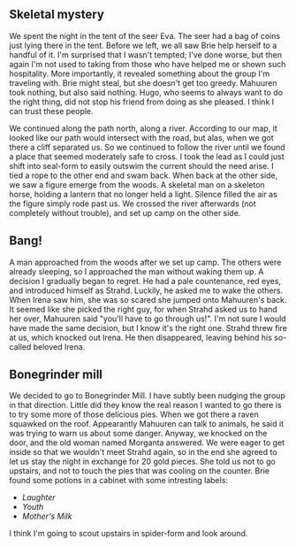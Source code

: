 ## Skeletal mystery

We spent the night in the tent of the seer Eva. 
The seer had a bag of coins just lying there in the tent. 
Before we left, we all saw Brie help herself to a handful of it. 
I'm surprised that I wasn't tempted; I've done worse, but then again I'm not used to taking from those who have helped me or shown such hospitality. 
More importantly, it revealed something about the group I'm traveling with. 
Brie might steal, but she doesn't get too greedy. 
Mahuuren took nothing, but also said nothing. 
Hugo, who seems to always want to do the right thing, did not stop his friend from doing as she pleased. 
I think I can trust these people. 

We continued along the path north, along a river. 
According to our map, it looked like our path would intersect with the road, but alas, when we got there a cliff separated us. 
So we continued to follow the river until we found a place that seemed moderately safe to cross. 
I took the lead as I could just shift into seal-form to easily outswim the current should the need arise. 
I tied a rope to the other end and swam back. 
When back at the other side, we saw a figure emerge from the woods. 
A skeletal man on a skeleton horse, holding a lantern that no longer held a light. 
Silence filled the air as the figure simply rode past us. 
We crossed the river afterwards (not completely without trouble), and set up camp on the other side. 

## Bang!
A man approached from the woods after we set up camp. 
The others were already sleeping, so I approached the man without waking them up. 
A decision I gradually began to regret. 
He had a pale countenance, red eyes, and introduced himself as Strahd. 
Luckily, he asked me to wake the others. 
When Irena saw him, she was so scared she jumped onto Mahuuren's back.
It seemed like she picked the right guy, for when Strahd asked us to hand her over, Mahuuren said "you'll have to go through us!". 
I'm not sure I would have made the same decision, but I know it's the right one. 
Strahd threw fire at us, which knocked out Irena. 
He then disappeared, leaving behind his so-called beloved Irena. 

## Bonegrinder mill
We decided to go to Bonegrinder Mill.
I have subtly been nudging the group in that direction.
Little did they know the real reason I wanted to go there is to try some more of those delicious pies. 
When we got there a raven squawked on the roof.
Appearantly Mahuuren can talk to animals, he said it was trying to warn us about some danger. 
Anyway, we knocked on the door, and the old woman named Morganta answered. 
We were eager to get inside so that we wouldn't meet Strahd again, so in the end she agreed to let us stay the night in exchange for 20 gold pieces. 
She told us not to go upstairs, and not to touch the pies that was cooling on the counter. 
Brie found some potions in a cabinet with some intresting labels:

- *Laughter*
- *Youth*
- *Mother's Milk*

I think I'm going to scout upstairs in spider-form and look around. 

<!-- 
I scouted upstairs as a spider, and saw Morganta sweeping. 
There was white dust, leftover bones and blood on her apron. 
On the next floor were two women with dresses made of flesh, they were dancing. 
Two children were there in cages. 
On the floor were piles of clothes. 

There was a ladder to the top floor. 
There was some old machinery there, and a birds nest. 

Morganta is dead, the two other witches are at the top of the stairs. -->
